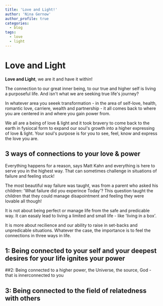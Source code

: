 ```yaml
---
title: 'Love and Light!'
author: 'Nina Gernow'
author_profile: true
categories:
  - blog
tags:
  - love
  - light
---
```


# Love and Light

**Love and Light**, we are it and have it within!

The connection to our great inner being, to our true and higher self is living a purposeful life.
And isn't what we are seeking true life's journey?

In whatever area you seeek transformation - in the area of self-love, health, romantic love, carriere, wealth and partnership - it all comes back to where you are centered in and where you gain power from. 

We all are a being of love & light and it took bravery to come back to the earth in fysiocal form to expand our soul's growth into a higher expressing of love & light. Your soul's purpose is for you to see, feel, know and express the love you are.

## 3 ways of connections to your love & power

Everything happens for a reason, says Matt Kahn and everything is here to serve you in the highest way.
That can sometimes challenge in situations of failure and feeling stuck!

The most beautiful way failure was taught, was from a parent who asked his children: 'What failure did you experince Today'?
This question taught the children that they could manage disapointment and feeling they were lovable all though!

It is not about being perfect or manage life from the safe and  predicable way. It can easaly lead to living a limited and small life - like 'living in a box'.

It is more about recilience and our ability to raise in set-backs and unpredicable situations. Whatever the case, the importance is to feel the connections in three ways in life.

## 1: Being connected to your self and your deepest desires for your life ignites your power

##2: Being connected to a higher power, the Universe, the source, God - that is innerconnected to you

## 3: Being connected to the field of relatedness with others



